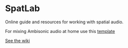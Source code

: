 # SpatLab
Online guide and resources for working with spatial audio.

For mixing Ambisonic audio at home use this [template](templates/reaper/iem-ambisonic-reaper-template.rpp)

[See the wiki](https://github.com/XRRCA/SpatLab/wiki)
